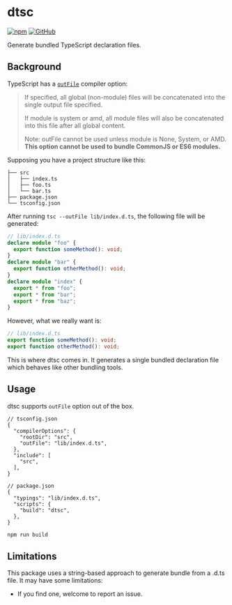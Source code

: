 # dtsc

[![npm](https://img.shields.io/npm/v/dtsc?style=flat-square)](https://www.npmjs.com/package/dtsc)
[![GitHub](https://img.shields.io/github/license/shigma/dtsc?style=flat-square)](https://github.com/shigma/dtsc/blob/master/LICENSE)

Generate bundled TypeScript declaration files.

## Background

TypeScript has a [`outFile`](https://www.typescriptlang.org/tsconfig/#outFile) compiler option:

> If specified, all global (non-module) files will be concatenated into the single output file specified.
>
> If module is system or amd, all module files will also be concatenated into this file after all global content.
>
> Note: outFile cannot be used unless module is None, System, or AMD. **This option cannot be used to bundle CommonJS or ES6 modules.**

Supposing you have a project structure like this:

```
├── src
│   ├── index.ts
│   ├── foo.ts
│   └── bar.ts
├── package.json
└── tsconfig.json
```

After running `tsc --outFile lib/index.d.ts`, the following file will be generated:

```ts
// lib/index.d.ts
declare module "foo" {
  export function someMethod(): void;
}
declare module "bar" {
  export function otherMethod(): void;
}
declare module "index" {
  export * from "foo";
  export * from "bar";
  export * from "baz";
}
```

However, what we really want is:

```ts
// lib/index.d.ts
export function someMethod(): void;
export function otherMethod(): void;
```

This is where dtsc comes in. It generates a single bundled declaration file which behaves like other bundling tools.

## Usage

dtsc supports `outFile` option out of the box.

```jsonc
// tsconfig.json
{
  "compilerOptions": {
    "rootDir": "src",
    "outFile": "lib/index.d.ts",
  },
  "include": [
    "src",
  ],
}
```

```jsonc
// package.json
{
  "typings": "lib/index.d.ts",
  "scripts": {
    "build": "dtsc",
  },
}
```

```bash
npm run build
```

## Limitations

This package uses a string-based approach to generate bundle from a .d.ts file. It may have some limitations:

- If you find one, welcome to report an issue.

<!-- In most cases I would recommend using tsc directly. -->
